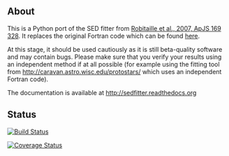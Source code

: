 About
-----

This is a Python port of the SED fitter from [Robitaille et al., 2007, ApJS 169
328](http://adsabs.harvard.edu/abs/2007ApJS..169..328R). It replaces the
original Fortran code which can be found
[here](https://github.com/astrofrog/sedfitter-legacy).

At this stage, it should be used cautiously as it is still beta-quality
software and may contain bugs. Please make sure that you verify your results
using an independent method if at all possible (for example using the fitting
tool from http://caravan.astro.wisc.edu/protostars/ which uses an independent
Fortran code).

The documentation is available at http://sedfitter.readthedocs.org

Status
------

[![Build Status](https://travis-ci.org/astrofrog/sedfitter.png?branch=refactor-non-affiliated)](https://travis-ci.org/astrofrog/sedfitter)

[![Coverage Status](https://coveralls.io/repos/astrofrog/sedfitter/badge.png)](https://coveralls.io/r/astrofrog/sedfitter)
